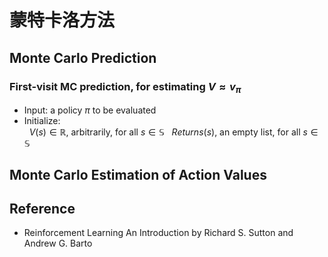 # 蒙特卡洛方法

## Monte Carlo Prediction

### First-visit MC prediction, for estimating $V \approx v_{\pi}$
* Input: a policy $\pi$ to be evaluated
* Initialize:  
&nbsp;&nbsp;$V(s) \in \mathbb{R}$, arbitrarily, for all $s \in \mathbb{S}$
&nbsp;&nbsp;$Returns(s)$, an empty list, for all $s \in \mathbb{S}$

## Monte Carlo Estimation of Action Values

## Reference
* Reinforcement Learning An Introduction by Richard S. Sutton and Andrew G. Barto
